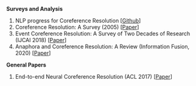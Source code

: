 __Surveys and Analysis__
1. NLP progress for Coreference Resolution [[Github](https://github.com/sebastianruder/NLP-progress/blob/master/english/coreference_resolution.md)]
2. Coreference Resolution: A Survey (2005) [[Paper](https://ccc.inaoep.mx/~villasen/index_archivos/cursoTATII/EntidadesNombradas/Elango-SurveyCoreferenceResolution.pdf)]
3. Event Coreference Resolution: A Survey of Two Decades of Research (IJCAI 2018) [[Paper](https://www.ijcai.org/Proceedings/2018/0773.pdf)]
4. Anaphora and Coreference Resolution: A Review (Information Fusion, 2020) [[Paper](https://arxiv.org/pdf/1805.11824.pdf)]

__General Papers__
1. End-to-end Neural Coreference Resolution (ACL 2017) [[Paper](https://www.aclweb.org/anthology/D17-1018.pdf)]
